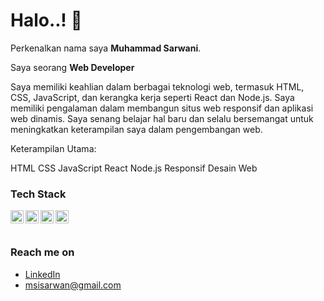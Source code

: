 # Halo..! 👋 

Perkenalkan nama saya **Muhammad Sarwani**.<br>

Saya seorang **Web Developer**<br>

Saya memiliki keahlian dalam berbagai teknologi web, termasuk HTML, CSS, JavaScript, dan kerangka kerja seperti React dan Node.js. Saya memiliki pengalaman dalam membangun situs web responsif dan aplikasi web dinamis. Saya senang belajar hal baru dan selalu bersemangat untuk meningkatkan keterampilan saya dalam pengembangan web.

Keterampilan Utama:

HTML
CSS
JavaScript
React
Node.js
Responsif Desain Web

### Tech Stack
  <a href="#"><img align="left" alt="JavaScript" title="JavaScript" width="21px" src="https://upload.wikimedia.org/wikipedia/commons/9/99/Unofficial_JavaScript_logo_2.svg" /></a>
  <a href="https://nodejs.org/"><img align="left" alt="NodeJS" title="NodeJS" width="21px" src="https://seeklogo.com/images/N/nodejs-logo-FBE122E377-seeklogo.com.png" /></a>
  <a href="https://reactjs.org/"><img align="left" alt="React" title="React" width="21px" src="https://cdn.worldvectorlogo.com/logos/react-2.svg" /></a>
  <a href="https://nextjs.org/"><img align="left" alt="Next" title="Next (React SSR Framework)" width="21px" src="https://iconape.com/wp-content/files/gm/82643/svg/next-js.svg" /></a>
  <br>
  <br> 

### Reach me on
- <a href="https://www.linkedin.com/in/muhammad-sarwan//">LinkedIn</a>
- msisarwan@gmail.com

